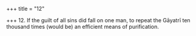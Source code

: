 +++
title = "12"

+++
12. If the guilt of all sins did fall on one man, to repeat the Gāyatrī ten thousand times (would be) an efficient means of purification.
